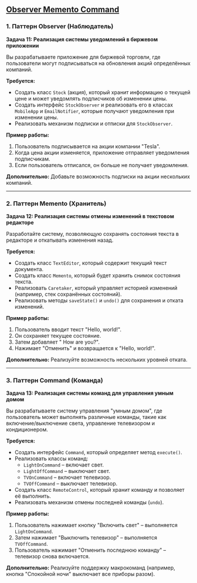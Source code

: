 [Observer Memento Command](..%2Flections%2Flection23_patterns%2FObserver_Memento_Command.md)
---

### **1. Паттерн Observer (Наблюдатель)**
**Задача 11: Реализация системы уведомлений в биржевом приложении**

Вы разрабатываете приложение для биржевой торговли, где пользователи могут подписываться на обновления акций определённых компаний.

**Требуется:**
- Создать класс `Stock` (акция), который хранит информацию о текущей цене и может уведомлять подписчиков об изменении цены.
- Создать интерфейс `StockObserver` и реализовать его в классах `MobileApp` и `EmailNotifier`, которые получают уведомления при изменении цены.
- Реализовать механизм подписки и отписки для `StockObserver`.

**Пример работы:**
1. Пользователь подписывается на акции компании "Tesla".
2. Когда цена акции изменяется, приложение отправляет уведомления подписчикам.
3. Если пользователь отписался, он больше не получает уведомления.

**Дополнительно:** Добавьте возможность подписки на акции нескольких компаний.

---

### **2. Паттерн Memento (Хранитель)**
**Задача 12: Реализация системы отмены изменений в текстовом редакторе**

Разработайте систему, позволяющую сохранять состояния текста в редакторе и откатывать изменения назад.

**Требуется:**
- Создать класс `TextEditor`, который содержит текущий текст документа.
- Создать класс `Memento`, который будет хранить снимок состояния текста.
- Реализовать `Caretaker`, который управляет историей изменений (например, стек сохранённых состояний).
- Реализовать методы `saveState()` и `undo()` для сохранения и отката изменений.

**Пример работы:**
1. Пользователь вводит текст "Hello, world!".
2. Он сохраняет текущее состояние.
3. Затем добавляет " How are you?".
4. Нажимает "Отменить" и возвращается к "Hello, world!".

**Дополнительно:** Реализуйте возможность нескольких уровней отката.

---

### **3. Паттерн Command (Команда)**
**Задача 13: Реализация системы команд для управления умным домом**

Вы разрабатываете систему управления "умным домом", где пользователь может выполнять различные команды, такие как включение/выключение света, управление телевизором и кондиционером.

**Требуется:**
- Создать интерфейс `Command`, который определяет метод `execute()`.
- Реализовать классы команд:
    - `LightOnCommand` – включает свет.
    - `LightOffCommand` – выключает свет.
    - `TVOnCommand` – включает телевизор.
    - `TVOffCommand` – выключает телевизор.
- Создать класс `RemoteControl`, который хранит команду и позволяет её выполнить.
- Реализовать механизм отмены последней команды (`undo`).

**Пример работы:**
1. Пользователь нажимает кнопку "Включить свет" – выполняется `LightOnCommand`.
2. Затем нажимает "Выключить телевизор" – выполняется `TVOffCommand`.
3. Пользователь нажимает "Отменить последнюю команду" – телевизор снова включается.

**Дополнительно:** Реализуйте поддержку макрокоманд (например, кнопка "Спокойной ночи" выключает все приборы разом).
